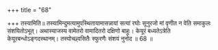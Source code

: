 +++
title = "68"

+++
तस्यामिति॥ तस्यामिन्दुमत्यामुपस्थितायामासन्नायां सत्यां रघोः सूनुरजो मां वृणीत न वेति समाकुलः संशयितोऽभूत्। अथास्याजस्य वामेतरो वामादितरो दक्षिणो बाहुः। केयूरं बध्यतेऽत्रेति केयूरबन्धोऽङ्गदस्थानम्। तस्योच्छ्वसितैः स्फुरणैः संशयं नुनोद ॥ 68 ॥